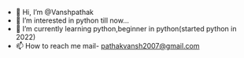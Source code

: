 - 👋 Hi, I’m @Vanshpathak
- 👀 I’m interested in python till now...
- 🌱 I’m currently learning python,beginner in python(started python in 2022)
- 📫 How to reach me mail- pathakvansh2007@gmail.com

<!---
Vanshpathak/Vanshpathak is a ✨ special ✨ repository because its `README.md` (this file) appears on your GitHub profile.
You can click the Preview link to take a look at your changes.
--->
